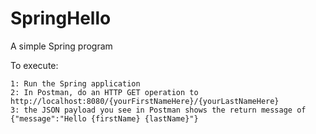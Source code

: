 # SpringHello

A simple Spring program

To execute:

    1: Run the Spring application
    2: In Postman, do an HTTP GET operation to http://localhost:8080/{yourFirstNameHere}/{yourLastNameHere}
    3: the JSON payload you see in Postman shows the return message of {"message":"Hello {firstName} {lastName}"}
